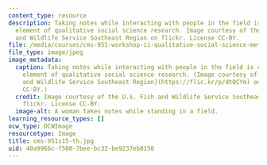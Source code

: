 ```yaml
---
content_type: resource
description: Taking notes while interacting with people in the field is one important
  element of qualitative social science research. Image courtesy of the U.S. Fish
  and Wildlife Service Southeast Region on flickr. License CC-BY.
file: /media/courses/cms-951-workshop-ii-qualitative-social-science-methods-for-media-studies-spring-2015/40a996bcf5007beebc32be9237eb8150_cms-951s15-th.jpg
file_type: image/jpeg
image_metadata:
  caption: Taking notes while interacting with people in the field is one important
    element of qualitative social science research. (Image courtesy of the [U.S. Fish
    and Wildlife Service Southeast Region](https://flic.kr/p/dtQCYm) on flickr. License
    CC-BY.)
  credit: Image courtesy of the U.S. Fish and Wildlife Service Southeast Region on
    flickr. License CC-BY.
  image-alt: A woman takes notes while standing in a field.
learning_resource_types: []
ocw_type: OCWImage
resourcetype: Image
title: cms-951s15-th.jpg
uid: 40a996bc-f500-7bee-bc32-be9237eb8150
---
```

